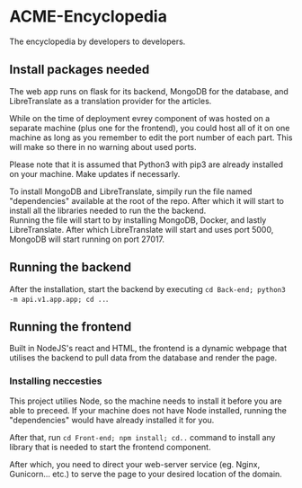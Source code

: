# ACME-Encyclopedia
  The encyclopedia by developers to developers.<br>

## Install packages needed
  The web app runs on flask for its backend, MongoDB for the database,
  and LibreTranslate as a translation provider for the articles.<br>

  While on the time of deployment evrey component of was hosted on a
  separate machine (plus one for the frontend), you could host all of it
  on one machine as long as you remember to edit the port number of each part.
  This will make so there in no warning about used ports.<br>

  Please note that it is assumed that Python3 with pip3 are already installed
  on your machine. Make updates if necessarly.<br>

  To install MongoDB and LibreTranslate, simpily run the file
  named "dependencies" available at the root of the repo. After which it will
  start to install all the libraries needed to run the the backend.<br>
  Running the file will start to by installing MongoDB, Docker, and lastly
  LibreTranslate. After which LibreTranslate will start and uses port 5000,
  MongoDB will start running on port 27017.<br>

## Running the backend
  After the installation, start the backend by executing
  `cd Back-end; python3 -m api.v1.app.app; cd ..`.<br>

## Running the frontend
  Built in NodeJS's react and HTML, the frontend is a dynamic webpage that
  utilises the backend to pull data from the database and render the page.<br>

### Installing neccesties
  This project utilies Node, so the machine needs to install it
  before you are able to preceed. If your machine does not have Node installed,
  running the "dependencies" would have already installed it for you.<br>

  After that, run `cd Front-end; npm install; cd..` command to install
  any library that is needed to start the frontend component.<br>

  After which, you need to direct your web-server service
  (eg. Nginx, Gunicorn... etc.) to serve the page to your
  desired location of the domain.
